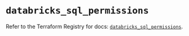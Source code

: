 # `databricks_sql_permissions`

Refer to the Terraform Registry for docs: [`databricks_sql_permissions`](https://registry.terraform.io/providers/databricks/databricks/1.65.0/docs/resources/sql_permissions).
